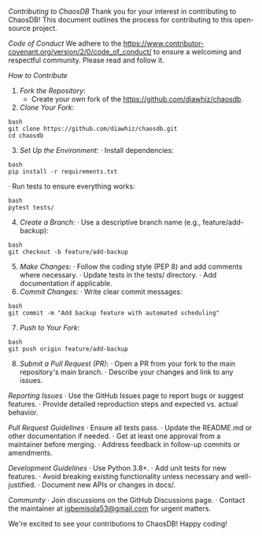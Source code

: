 *Contributing to ChaosDB*
Thank you for your interest in contributing to ChaosDB! This document outlines the process for contributing to this open-source project.

*Code of Conduct*
We adhere to the https://www.contributor-covenant.org/version/2/0/code_of_conduct/ to ensure a welcoming and respectful community. Please read and follow it.

*How to Contribute*
1. *Fork the Repository*:
    - Create your own fork of the https://github.com/diawhiz/chaosdb.
2. *Clone Your Fork*:
```
bash
git clone https://github.com/diawhiz/chaosdb.git
cd chaosdb
```
3. *Set Up the Environment*:
· Install dependencies:
```
bash
pip install -r requirements.txt
```
· Run tests to ensure everything works:
```
bash
pytest tests/
```
4. *Create a Branch*:
· Use a descriptive branch name (e.g., feature/add-backup):
```
bash
git checkout -b feature/add-backup
```
5. *Make Changes*:
· Follow the coding style (PEP 8) and add comments where necessary.
· Update tests in the tests/ directory.
· Add documentation if applicable.
6. *Commit Changes*:
· Write clear commit messages:
```
bash
git commit -m "Add backup feature with automated scheduling"
```
7. *Push to Your Fork*:
```
bash
git push origin feature/add-backup
```
8. *Submit a Pull Request (PR)*:
· Open a PR from your fork to the main repository's main branch.
· Describe your changes and link to any issues.

*Reporting Issues*
· Use the GitHub Issues page to report bugs or suggest features.
· Provide detailed reproduction steps and expected vs. actual behavior.

*Pull Request Guidelines*
· Ensure all tests pass.
· Update the README.md or other documentation if needed.
· Get at least one approval from a maintainer before merging.
· Address feedback in follow-up commits or amendments.

*Development Guidelines*
· Use Python 3.8+.
· Add unit tests for new features.
· Avoid breaking existing functionality unless necessary and well-justified.
· Document new APIs or changes in docs/.

*Community*
· Join discussions on the GitHub Discussions page.
· Contact the maintainer at igbemisola53@gmail.com for urgent matters.

We're excited to see your contributions to ChaosDB! Happy coding!